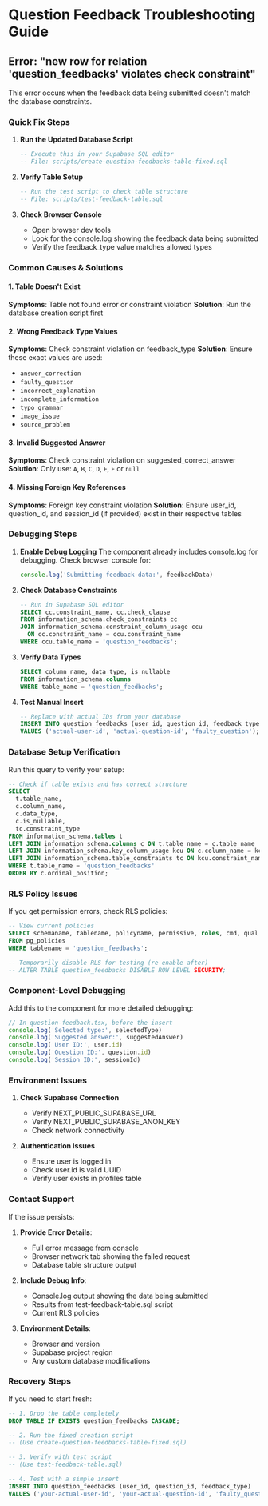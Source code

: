 # Question Feedback Troubleshooting Guide

## Error: "new row for relation 'question_feedbacks' violates check constraint"

This error occurs when the feedback data being submitted doesn't match the database constraints.

### Quick Fix Steps

1. **Run the Updated Database Script**
   ```sql
   -- Execute this in your Supabase SQL editor
   -- File: scripts/create-question-feedbacks-table-fixed.sql
   ```

2. **Verify Table Setup**
   ```sql
   -- Run the test script to check table structure
   -- File: scripts/test-feedback-table.sql
   ```

3. **Check Browser Console**
   - Open browser dev tools
   - Look for the console.log showing the feedback data being submitted
   - Verify the feedback_type value matches allowed types

### Common Causes & Solutions

#### 1. Table Doesn't Exist
**Symptoms**: Table not found error or constraint violation
**Solution**: Run the database creation script first

#### 2. Wrong Feedback Type Values
**Symptoms**: Check constraint violation on feedback_type
**Solution**: Ensure these exact values are used:
- `answer_correction`
- `faulty_question`
- `incorrect_explanation`
- `incomplete_information`
- `typo_grammar`
- `image_issue`
- `source_problem`

#### 3. Invalid Suggested Answer
**Symptoms**: Check constraint violation on suggested_correct_answer
**Solution**: Only use: `A`, `B`, `C`, `D`, `E`, `F` or `null`

#### 4. Missing Foreign Key References
**Symptoms**: Foreign key constraint violation
**Solution**: Ensure user_id, question_id, and session_id (if provided) exist in their respective tables

### Debugging Steps

1. **Enable Debug Logging**
   The component already includes console.log for debugging. Check browser console for:
   ```javascript
   console.log('Submitting feedback data:', feedbackData)
   ```

2. **Check Database Constraints**
   ```sql
   -- Run in Supabase SQL editor
   SELECT cc.constraint_name, cc.check_clause
   FROM information_schema.check_constraints cc
   JOIN information_schema.constraint_column_usage ccu 
     ON cc.constraint_name = ccu.constraint_name
   WHERE ccu.table_name = 'question_feedbacks';
   ```

3. **Verify Data Types**
   ```sql
   SELECT column_name, data_type, is_nullable
   FROM information_schema.columns 
   WHERE table_name = 'question_feedbacks';
   ```

4. **Test Manual Insert**
   ```sql
   -- Replace with actual IDs from your database
   INSERT INTO question_feedbacks (user_id, question_id, feedback_type) 
   VALUES ('actual-user-id', 'actual-question-id', 'faulty_question');
   ```

### Database Setup Verification

Run this query to verify your setup:

```sql
-- Check if table exists and has correct structure
SELECT 
  t.table_name,
  c.column_name,
  c.data_type,
  c.is_nullable,
  tc.constraint_type
FROM information_schema.tables t
LEFT JOIN information_schema.columns c ON t.table_name = c.table_name
LEFT JOIN information_schema.key_column_usage kcu ON c.column_name = kcu.column_name AND c.table_name = kcu.table_name
LEFT JOIN information_schema.table_constraints tc ON kcu.constraint_name = tc.constraint_name
WHERE t.table_name = 'question_feedbacks'
ORDER BY c.ordinal_position;
```

### RLS Policy Issues

If you get permission errors, check RLS policies:

```sql
-- View current policies
SELECT schemaname, tablename, policyname, permissive, roles, cmd, qual
FROM pg_policies 
WHERE tablename = 'question_feedbacks';

-- Temporarily disable RLS for testing (re-enable after)
-- ALTER TABLE question_feedbacks DISABLE ROW LEVEL SECURITY;
```

### Component-Level Debugging

Add this to the component for more detailed debugging:

```typescript
// In question-feedback.tsx, before the insert
console.log('Selected type:', selectedType)
console.log('Suggested answer:', suggestedAnswer)
console.log('User ID:', user.id)
console.log('Question ID:', question.id)
console.log('Session ID:', sessionId)
```

### Environment Issues

1. **Check Supabase Connection**
   - Verify NEXT_PUBLIC_SUPABASE_URL
   - Verify NEXT_PUBLIC_SUPABASE_ANON_KEY
   - Check network connectivity

2. **Authentication Issues**
   - Ensure user is logged in
   - Check user.id is valid UUID
   - Verify user exists in profiles table

### Contact Support

If the issue persists:

1. **Provide Error Details**:
   - Full error message from console
   - Browser network tab showing the failed request
   - Database table structure output

2. **Include Debug Info**:
   - Console.log output showing the data being submitted
   - Results from test-feedback-table.sql script
   - Current RLS policies

3. **Environment Details**:
   - Browser and version
   - Supabase project region
   - Any custom database modifications

### Recovery Steps

If you need to start fresh:

```sql
-- 1. Drop the table completely
DROP TABLE IF EXISTS question_feedbacks CASCADE;

-- 2. Run the fixed creation script
-- (Use create-question-feedbacks-table-fixed.sql)

-- 3. Verify with test script
-- (Use test-feedback-table.sql)

-- 4. Test with a simple insert
INSERT INTO question_feedbacks (user_id, question_id, feedback_type) 
VALUES ('your-actual-user-id', 'your-actual-question-id', 'faulty_question');
```